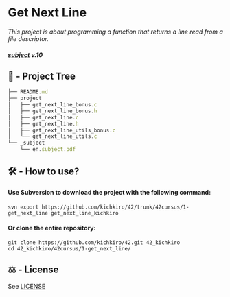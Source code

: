 # Get Next Line

<i>
	<p>
		This project is about programming a function that returns a line read from a file descriptor.
	</p>
</i>

#### <i>[subject](_subject/en.subject.pdf) v.10</i>

## 🌳 - Project Tree 

```js
├── README.md
├── project
│   ├── get_next_line_bonus.c
│   ├── get_next_line_bonus.h
│   ├── get_next_line.c
│   ├── get_next_line.h
│   ├── get_next_line_utils_bonus.c
│   └── get_next_line_utils.c
└── _subject
    └── en.subject.pdf
```

## 🛠️ - How to use? 

#### Use Subversion to download the project with the following command:
```
svn export https://github.com/kichkiro/42/trunk/42cursus/1-get_next_line get_next_line_kichkiro
```
#### Or clone the entire repository:
```
git clone https://github.com/kichkiro/42.git 42_kichkiro
cd 42_kichkiro/42cursus/1-get_next_line/
```

## ⚖️ - License

See [LICENSE](https://github.com/kichkiro/42_cursus/blob/main/LICENSE)

